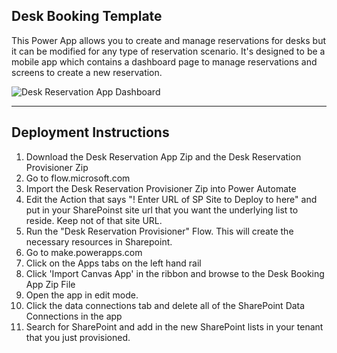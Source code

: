 
## Desk Booking Template
This Power App allows you to create and manage reservations for desks but it can be modified for any type of reservation scenario.   It's designed to be a mobile app which contains a dashboard page to manage reservations and screens to create a new reservation.

![Desk Reservation App Dashboard](deskHomeScreen.png)

* * *

## Deployment Instructions
1.  Download the Desk Reservation App Zip and the Desk Reservation Provisioner Zip
2.  Go to flow.microsoft.com
3.  Import the Desk Reservation Provisioner Zip into Power Automate
4.  Edit the Action that says "! Enter URL of SP Site to Deploy to here" and put in your SharePoinst site url that you want the underlying list to reside.  Keep not of that site URL.
5. Run the "Desk Reservation Provisioner" Flow. This will create the necessary resources in Sharepoint.
6.  Go to make.powerapps.com
7.  Click on the Apps tabs on the left hand rail
8.  Click 'Import Canvas App' in the ribbon and browse to the Desk Booking App Zip File
9.  Open the app in edit mode.  
10.  Click the data connections tab and delete all of the SharePoint Data Connections in the app
11. Search for SharePoint and add in the new SharePoint lists in your tenant that you just provisioned.

